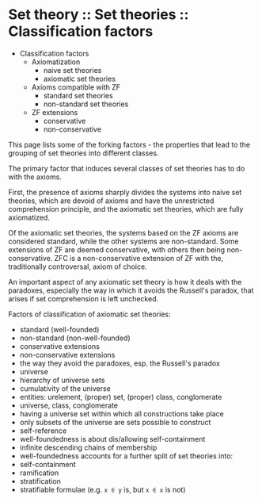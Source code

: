 # Set theory :: Set theories :: Classification factors

- Classification factors
  - Axiomatization
    - naive set theories
    - axiomatic set theories
  - Axioms compatible with ZF
    - standard set theories
    - non-standard set theories
  - ZF extensions
    - conservative
    - non-conservative


This page lists some of the forking factors - the properties that lead to the grouping of set theories into different classes.

The primary factor that induces several classes of set theories has to do with the axioms.

First, the presence of axioms sharply divides the systems into naive set theories, which are devoid of axioms and have the unrestricted comprehension principle, and the axiomatic set theories, which are fully axiomatized.

Of the axiomatic set theories, the systems based on the ZF axioms are considered standard, while the other systems are non-standard. Some extensions of ZF are deemed conservative, with others then being non-conservative. ZFC is a non-conservative extension of ZF with the, traditionally controversal, axiom of choice.

An important aspect of any axiomatic set theory is how it deals with the paradoxes, especially the way in which it avoids the Russell's paradox, that arises if set comprehension is left unchecked.






Factors of classification of axiomatic set theories:
- standard (well-founded)
- non-standard (non-well-founded)
- conservative extensions
- non-conservative extensions
- the way they avoid the paradoxes, esp. the Russell's paradox
- universe
- hierarchy of universe sets
- cumulativity of the universe
- entities: urelement, (proper) set, (proper) class, conglomerate
- universe, class, conglomerate
- having a universe set within which all constructions take place
- only subsets of the universe are sets possible to construct
- self-reference
- well-foundedness is about dis/allowing self-containment
- infinite descending chains of membership
- well-foundedness accounts for a further split of set theories into:
- self-containment
- ramification
- stratification
- stratifiable formulae (e.g. `x ∈ y` is, but `x ∈ x` is not)
